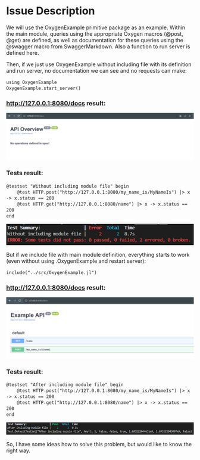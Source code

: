 # Issue Description

We will use the OxygenExample primitive package as an example. Within the main module, queries using the appropriate Oxygen macros (@post, @get) are defined, as well as documentation for these queries using the @swagger macro from SwaggerMarkdown. Also a function to run server is defined here.

Then, if we just use OxygenExample without including file with its definition and run server, no documentation we can see and no requests can make:

```
using OxygenExample
OxygenExample.start_server()
```

### http://127.0.0.1:8080/docs result:
![Alt text](images/image.png)

### Tests result:
```
@testset "Without including module file" begin
    @test HTTP.post("http://127.0.0.1:8080/my_name_is/MyNameIs") |> x -> x.status == 200
    @test HTTP.get("http://127.0.0.1:8080/name") |> x -> x.status == 200
end
```

![Alt text](images/image-1.png)

But if we include file with main module definition, everything starts to work (even without using .OxygenExample and restart server):

```
include("../src/OxygenExample.jl")
```

### http://127.0.0.1:8080/docs result:
![Alt text](images/image-2.png)

### Tests result:
```
@testset "After including module file" begin
    @test HTTP.post("http://127.0.0.1:8080/my_name_is/MyNameIs") |> x -> x.status == 200
    @test HTTP.get("http://127.0.0.1:8080/name") |> x -> x.status == 200
end
```

![Alt text](images/image-3.png)

So, I have some ideas how to solve this problem, but would like to know the right way.